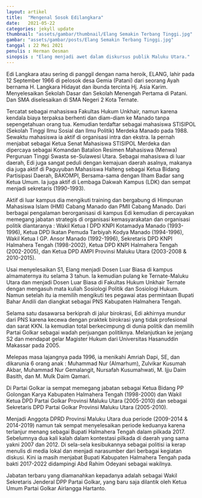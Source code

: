 ```yaml
---
layout: artikel
title:  "Mengenal Sosok Edilangkara"
date:   2021-05-22
categories: jekyll update
thumbnail: "assets/gambar/thumbnail/Elang Semakin Terbang Tinggi.jpg"
gambar: "assets/gambar/posts/Elang Semakin Terbang Tinggi.jpg"
tanggal : 22 Mei 2021
penulis : Herman Oesman
sinopsis : "Elang menjadi awet dalam diskursus publik Maluku Utara."
---
```


Edi Langkara atau sering di panggil dengan nama heroik, ELANG, lahir pada 12 September 1966 di pelosok desa Gemia (Patani) dari seorang Ayah bernama H. Langkara Hidayat dan ibunda tercinta Hj.<!--sambung--> Asia Karim. Menyelesaikan Sekolah Dasar dan Sekolah Menengah Pertama di Patani. Dan SMA diselesaikan di SMA Negeri 2 Kota Ternate.

Tercatat sebagai mahasiswa Fakultas Hukum Unkhair, namun karena kendala biaya terpaksa berhenti dan diam-diam ke Manado tanpa sepengetahuan orang tua. Kemudian terdaftar sebagai mahasiswa STISIPOL (Sekolah Tinggi Ilmu Sosial dan Ilmu Politik) Merdeka Manado pada 1988. Sewaktu mahasiswa ia aktif di organisasi intra dan ekstra. Ia pernah menjabat sebagai Ketua Senat Mahasiswa STISIPOL Merdeka dan dipercaya sebagai Komandan Batalion Resimen Mahasiswa (Menwa) Perguruan Tinggi Swasta se-Sulawesi Utara. Sebagai mahasiswa di luar daerah, Edi juga sangat peduli dengan kemajuan daerah asalnya, makanya dia juga aktif di Paguyuban Mahasiswa Halteng sebagai Ketua Bidang Partisipasi Daerah, BAKOMPI, Bersama-sama dengan Ilham Badar sang Ketua Umum. Ia juga aktif di Lembaga Dakwah Kampus (LDK) dan sempat menjadi sekretaris (1990-1993).

Aktif di luar kampus dia mengikuti training dan bergabung di Himpunan Mahasiswa Islam (HMI) Cabang Manado dan PMII Cabang Manado. Dari berbagai pengalaman berorganisasi di kampus Edi kemudian di percayakan memegang jabatan strategis di organisasi kemasyarakatan dan organisasi politik diantaranya : Wakil Ketua I DPD KNPI Kotamadya Manado (1993-1996), Ketua DPD Ikatan Pemuda Tarbiyah Kodya Manado (1994-1996), Wakil Ketua I GP. Ansor Manado (1992-1996), Sekretaris DPD KNPI Halmahera Tengah (1998-2002), Ketua DPD KNPI Halmahera Tengah (2002-2005), dan Ketua DPD AMPI Provinsi Maluku Utara (2003-2008 & 2010-2015).

Usai menyelesaikan S1, Elang menjadi Dosen Luar Biasa di kampus almamaternya itu selama 3 tahun. Ia kemudian pulang ke Ternate-Maluku Utara dan menjadi Dosen Luar Biasa di Fakultas Hukum Unkhair Ternate dengan mengasuh mata kuliah Sosiologi Politik dan Sosiologi Hukum. Namun setelah itu ia memilih mengikuti tes pegawai atas permintaan Bupati Bahar Andili dan diangkat sebagai PNS Kabupaten Halmahera Tengah.

Selama satu dasawarsa berkiprah di jalur birokrasi, Edi akhirnya mundur dari PNS karena kecewa dengan praktek birokrasi yang tidak profesional dan sarat KKN. Ia kemudian total berkecimpung di dunia politik dan memilih Partai Golkar sebagai wadah perjuangan politiknya. Melanjutkan ke jenjang S2 dan mendapat gelar Magister Hukum dari Universitas Hasanuddin Makassar pada 2005.

Melepas masa lajangnya pada 1996, ia menikahi Amriah Dapi, SE, dan dikarunia 6 orang anak : Muhammad Nur (Almarhum), Zulvikar Kusumah Akbar, Muhammad Nur Gemalangit, Nursafah Kusumahwati, M. Ijju Daim Basith, dan M. Mulk Daim Qamari.

Di Partai Golkar ia sempat memegang jabatan sebagai Ketua Bidang PP Golongan Karya Kabupaten Halmahera Tengah (1998-2000) dan Wakil Ketua DPD Partai Golkar Provinsi Maluku Utara (2005-2010) dan sebagai Sekretaris DPD Partai Golkar Provinsi Maluku Utara (2005-2010).

Menjadi Anggota DPRD Provinsi Maluku Utara dua periode (2009-2014 & 2014-2019) namun tak sempat menyelesaikan periode keduanya karena terlanjur menang sebagai Bupati Halmahera Tengah dalam pilkada 2017. Sebelumnya dua kali kalah dalam kontestasi pilkada di daerah yang sama yakni 2007 dan 2012. Di sela-sela kesibukannya sebagai politisi ia kerap menulis di media lokal dan menjadi narasumber dari berbagai kegiatan diskusi. Kini ia masih menjabat Bupati Kabupaten Halmahera Tengah pada bakti 2017-2022 didampingi Abd Rahim Odeyani sebagai wakilnya.

Jabatan terbaru yang diamanahkan kepadanya adalah sebagai Wakil Sekretaris Jenderal DPP Partai Golkar, yang baru saja dilantik oleh Ketua Umum Partai Golkar Airlangga Hartanto.
